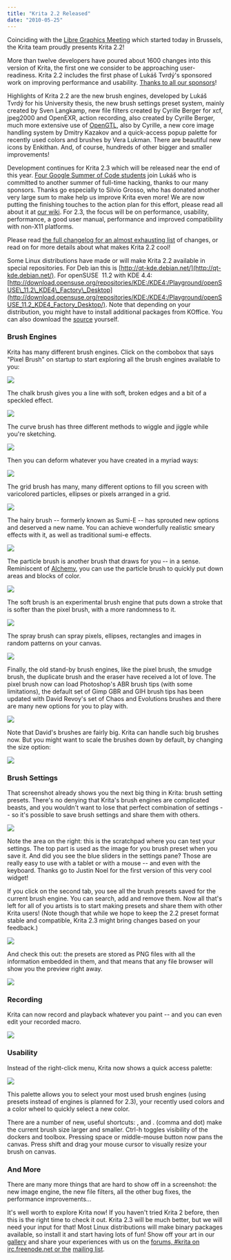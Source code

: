 ```yaml
---
title: "Krita 2.2 Released"
date: "2010-05-25"
---
```


Coinciding with the [Libre Graphics Meeting](http://libregraphicsmeeting.org) which started today in Brussels, the Krita team proudly presents Krita 2.2!

More than twelve developers have poured about 1600 changes into this version of Krita, the first one we consider to be approaching user-readiness. Krita 2.2 includes the first phase of Lukáš Tvrdý's sponsored work on improving performance and usability. [Thanks to all our sponsors](http://krita.org/index.php&option=com_content&id=20)!

Highlights of Krita 2.2 are the new brush engines, developed by Lukáš Tvrdý for his University thesis, the new brush settings preset system, mainly created by Sven Langkamp, new file filters created by Cyrille Berger for xcf, jpeg2000 and OpenEXR, action recording, also created by Cyrille Berger, much more extensive use of [OpenGTL](http://www.opengtl.org), also by Cyrille, a new core image handling system by Dmitry Kazakov and a quick-access popup palette for recently used colors and brushes by Vera Lukman. There are beautiful new icons by Enkithan. And, of course, hundreds of other bigger and smaller improvements!

Development continues for Krita 2.3 which will be released near the end of this year. [Four Google Summer of Code students](http://www.valdyas.org/fading/index.cgi/software/gsoc2010.html) join Lukáš who is committed to another summer of full-time hacking, thanks to our many sponsors. Thanks go especially to Silvio Grosso, who has donated another very large sum to make help us improve Krita even more! We are now putting the finishing touches to the action plan for this effort, please read all about it at [our wiki](http://wiki.koffice.org/index.php?title=Krita/ActionPlan2). For 2.3, the focus will be on performance, usability, performance, a good user manual, performance and improved compatibility with non-X11 platforms.

Please read [the full changelog for an almost exhausting list](http://krita.org/component/content/article/11-changelogs/44-krita-22-changelog) of changes, or read on for more details about what makes Krita 2.2 cool!  

Some Linux distributions have made or will make Krita 2.2 available in special repositories. For Deb ian this is [http://qt-kde.debian.net/](http://qt-kde.debian.net/). For openSUSE  11.2 with KDE 4.4:  
[http://download.opensuse.org/repositories/KDE:/KDE4:/Playground/openSUSE\_11.2\_KDE4\_Factory\_Desktop](http://download.opensuse.org/repositories/KDE:/KDE4:/Playground/openSUSE_11.2_KDE4_Factory_Desktop/). Note that depending on your distribution, you might have to install additional packages from KOffice. You can also download the [source](http://download.kde.org/download.php?url=unstable/koffice-2.2.0/koffice-2.2.0.tar.bz2) yourself.  

### Brush Engines

Krita has many different brush engines. Click on the combobox that says "Pixel Brush" on startup to start exploring all the brush engines available to you:

![](https://krita.org/wp-content/uploads/2010/05/krita-2.2-announcement-1.png)  

The chalk brush gives you a line with soft, broken edges and a bit of a speckled effect.

![](https://krita.org/wp-content/uploads/2010/05/krita-2.2-announcement-2.png)  

The curve brush has three different methods to wiggle and jiggle while you're sketching.

  

![](https://krita.org/wp-content/uploads/2010/05/krita-2.2-announcement-3.png)  

Then you can deform whatever you have created in a myriad ways:

![](https://krita.org/wp-content/uploads/2010/05/krita-2.2-announcement-4.png)  

The grid brush has many, many different options to fill you screen with varicolored particles, ellipses or pixels arranged in a grid.

![](https://krita.org/wp-content/uploads/2010/05/krita-2.2-announcement-5.png)  

The hairy brush -- formerly known as Sumi-E -- has sprouted new options and deserved a new name. You can achieve wonderfully realistic smeary effects with it, as well as traditional sumi-e effects.

![](https://krita.org/wp-content/uploads/2010/05/krita-2.2-announcement-6.png)  

The particle brush is another brush that draws for you -- in a sense. Reminiscent of [Alchemy](http://al.chemy.org), you can use the particle brush to quickly put down areas and blocks of color.

![](https://krita.org/wp-content/uploads/2010/05/krita-2.2-announcement-7.png)  

The soft brush is an experimental brush engine that puts down a stroke that is softer than the pixel brush, with a more randomness to it.

![](https://krita.org/wp-content/uploads/2010/05/krita-2.2-announcement-8.png)  

The spray brush can spray pixels, ellipses, rectangles and images in random patterns on your canvas.

![](https://krita.org/wp-content/uploads/2010/05/krita-2.2-announcement-9.png)  

Finally, the old stand-by brush engines, like the pixel brush, the smudge brush, the duplicate brush and the eraser have received a lot of love. The pixel brush now can load Photoshop's ABR brush tips (with some limitations), the default set of Gimp GBR and GIH brush tips has been updated with David Revoy's set of Chaos and Evolutions brushes and there are many new options for you to play with.

![](https://krita.org/wp-content/uploads/2010/05/krita-2.2-announcement-10.png)  

Note that David's brushes are fairly big. Krita can handle such big brushes now. But you might want to scale the brushes down by default, by changing the size option:

![](https://krita.org/wp-content/uploads/2010/05/krita-2.2-announcement-11.png)  

### Brush Settings

That screenshot already shows you the next big thing in Krita: brush setting presets. There's no denying that Krita's brush engines are complicated beasts, and you wouldn't want to lose that perfect combination of settings -- so it's possible to save brush settings and share them with others.

![](https://krita.org/wp-content/uploads/2010/05/krita-2.2-announcement-12.png)  

Note the area on the right: this is the scratchpad where you can test your settings. The top part is used as the image for you brush preset when you save it. And did you see the blue sliders in the settings pane? Those are really easy to use with a tablet or with a mouse -- and even with the keyboard. Thanks go to Justin Noel for the first version of this very cool widget!

If you click on the second tab, you see all the brush presets saved for the current brush engine. You can search, add and remove them. Now all that's left for all of you artists is to start making presets and share them with other Krita users! (Note though that while we hope to keep the 2.2 preset format stable and compatible, Krita 2.3 might bring changes based on your feedback.)

![](https://krita.org/wp-content/uploads/2010/05/krita-2.2-announcement-13.png)  

And check this out: the presets are stored as PNG files with all the information embedded in them, and that means that any file browser will show you the preview right away.

![](https://krita.org/wp-content/uploads/2010/05/krita-2.2-announcement-14.png)  

### Recording

Krita can now record and playback whatever you paint -- and you can even edit your recorded macro.

![](https://krita.org/wp-content/uploads/2010/05/krita-2.2-announcement-15.png)  

### Usability

Instead of the right-click menu, Krita now shows a quick access palette:

![](https://krita.org/wp-content/uploads/2010/05/krita-2.2-announcement-16.png)  

This palette allows you to select your most used brush engines (using presets instead of engines is planned for 2.3), your recently used colors and a color wheel to quickly select a new color.

There are a number of new, useful shortcuts: , and . (comma and dot) make the current brush size larger and smaller. Ctrl-h toggles visibility of the dockers and toolbox. Pressing space or middle-mouse button now pans the canvas. Press shift and drag your mouse cursor to visually resize your brush on canvas.

### And More

There are many more things that are hard to show off in a screenshot: the new image engine, the new file filters, all the other bug fixes, the performance improvements...

It's well worth to explore Krita now! If you haven't tried Krita 2 before, then this is the right time to check it out. Krita 2.3 will be much better, but we will need your input for that! Most Linux distributions will make binary packages available, so install it and start having lots of fun! Show off your art in our [gallery](http://forum.kde.org/viewforum.php?f=138) and share your experiences with us on the [forums, #krita on irc.freenode.net or the](http://forum.kde.org/viewforum.php?f=136) [mailing list](https://mail.kde.org/mailman/listinfo/kimageshop).
